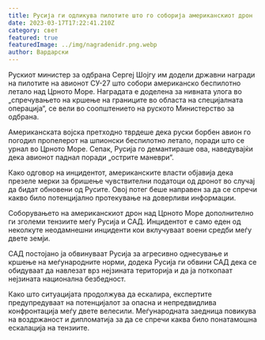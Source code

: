 ```yaml
---
title: Русија ги одликува пилотите што го соборија американскиот дрон
date: 2023-03-17T17:22:41.210Z
category: свет
featured: true
featuredImage: ../img/nagradenidr.png.webp
author: Вардарски
---
```


Рускиот министер за одбрана Сергеј Шојгу им додели државни награди на пилотите на авионот СУ-27 што собори американско беспилотно летало над Црното Море. Наградата е доделена за нивната улога во „спречувањето на кршење на границите во областа на специјалната операција“, се вели во соопштението на руското Министерство за одбрана.

Американската војска претходно тврдеше дека руски борбен авион го погодил пропелерот на шпионски беспилотно летало, поради што се урнал во Црното Море. Сепак, Русија го демантираше ова, наведувајќи дека авионот паднал поради „острите маневри“.

Како одговор на инцидентот, американските власти објавија дека презеле мерки за бришење чувствителни податоци од дронот во случај да бидат обновени од Русите. Овој потег беше направен за да се спречи какво било потенцијално протекување на доверливи информации.

Соборувањето на американскиот дрон над Црното Море дополнително ги зголеми тензиите меѓу Русија и САД. Инцидентот е само еден од неколкуте неодамнешни инциденти кои вклучуваат воени средби меѓу двете земји.

САД постојано ја обвинуваат Русија за агресивно однесување и кршење на меѓународните норми, додека Русија ги обвини САД дека се обидуваат да навлезат врз нејзината територија и да ја поткопаат нејзината национална безбедност.

Како што ситуацијата продолжува да ескалира, експертите предупредуваат на потенцијалот за опасна и непредвидлива конфронтација меѓу двете велесили. Меѓународната заедница повикува на воздржаност и дипломатија за да се спречи каква било понатамошна ескалација на тензиите.
